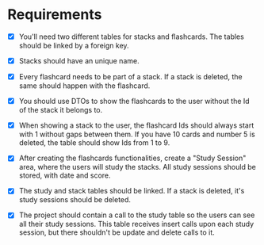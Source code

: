 # Requirements
- [x] You'll need two different tables for stacks and flashcards. The tables
should be linked by a foreign key.
- [x] Stacks should have an unique name.
- [x] Every flashcard needs to be part of a stack. If a stack is deleted, the
same should happen with the flashcard.
- [x] You should use DTOs to show the flashcards to the user without the Id
of the stack it belongs to.
- [x] When showing a stack to the user, the flashcard Ids should always start
with 1 without gaps between them. If you have 10 cards and number 5 is deleted,
the table should show Ids from 1 to 9.
- [x] After creating the flashcards functionalities, create a "Study Session"
area, where the users will study the stacks. All study sessions should be
stored, with date and score.
- [x] The study and stack tables should be linked. If a stack is deleted, it's
study sessions should be deleted.
- [x] The project should contain a call to the study table so the users can see
all their study sessions. This table receives insert calls upon each study
session, but there shouldn't be update and delete calls to it.

